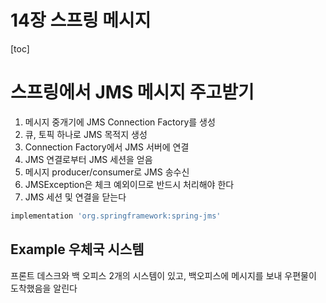 # 14장 스프링 메시지
[toc]





# 스프링에서 JMS 메시지 주고받기



1. 메시지 중개기에 JMS Connection Factory를 생성
2. 큐, 토픽 하나로 JMS 목적지 생성
3. Connection Factory에서 JMS 서버에 연결
4. JMS 연결로부터 JMS 세션을 얻음
5. 메시지 producer/consumer로 JMS 송수신
6. JMSException은 체크 예외이므로 반드시 처리해야 한다
7. JMS 세션 및 연결을 닫는다



```groovy
implementation 'org.springframework:spring-jms'
```



## Example 우체국 시스템 

프론트 데스크와 백 오피스 2개의 시스템이 있고, 백오피스에 메시지를 보내 우편물이 도착했음을 알린다

